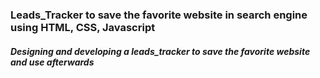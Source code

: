 ### Leads_Tracker to save the favorite website in search engine using HTML, CSS, Javascript
#####  Designing and developing a leads_tracker to save the favorite website and use afterwards
